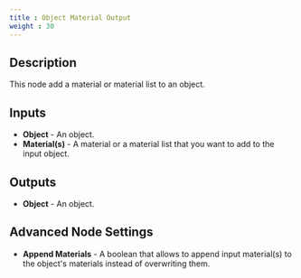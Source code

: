 ```yaml
---
title : Object Material Output
weight : 30
---
```


## Description

This node add a material or material list to an object.

## Inputs

- **Object** - An object.
- **Material(s)** - A material or a material list that you want to add to the
    input object.

## Outputs

- **Object** - An object.

## Advanced Node Settings

- **Append Materials** - A boolean that allows to append input material(s) to the
    object's materials instead of overwriting them.
